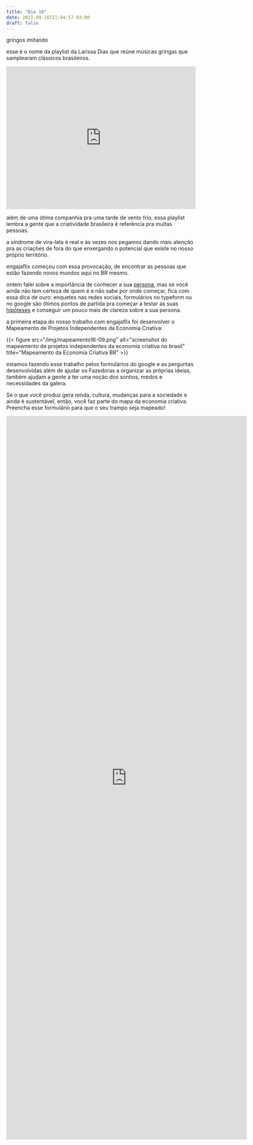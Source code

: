 ```yaml
---
title: "Dia 10"
date: 2021-09-16T21:04:57-03:00
draft: false
---
```


gringos imitando

esse é o nome da playlist da Larissa Dias que reúne músicas gringas que samplearam clássicos brasileiros. 

<iframe src="https://open.spotify.com/embed/playlist/02EJtJfD4gs8YTidTfaxzY" width="100%" height="380" frameBorder="0" allowtransparency="true" allow="encrypted-media"></iframe>

além de uma ótima companhia pra uma tarde de vento frio, essa playlist lembra a gente que a criatividade brasileira é referência pra muitas pessoas.

a síndrome de vira-lata é real e às vezes nos pegamos dando mais atenção pra as criações de fora do que enxergando o potencial que existe no nosso próprio território.

engajaflix começou com essa provocação, de encontrar as pessoas que estão fazendo novos mundos aqui no BR mesmo.

ontem falei sobre a importância de conhecer a sua [persona](https://cem.engajaflix.club/timeline/dia9/), mas se você ainda não tem certeza de quem é e não sabe por onde começar, fica com essa dica de ouro: enquetes nas redes sociais, formulários no typeform ou no google são ótimos pontos de partida pra começar a testar as suas [hipóteses](https://cem.engajaflix.club/timeline/dia4/) e conseguir um pouco mais de clareza sobre a sua persona.

a primeira etapa do nosso trabalho com engajaflix foi desenvolver o Mapeamento de Projetos Independentes da Economia Criativa:

{{< figure src="/img/mapeamento16-09.png" alt="screenshot do mapeamento de projetos independentes da economia criativa no brasil" title="Mapeamento da Economia Criativa BR" >}}

estamos fazendo esse trabalho pelos formulários do google e as perguntas desenvolvidas além de ajudar os Fazedoras a organizar as próprias ideias, também ajudam a gente a ter uma noção dos sonhos, medos e necessidades da galera.

Se o que você produz gera renda, cultura, mudanças para a sociedade e ainda é sustentável, então, você faz parte do mapa da economia criativa. Preencha esse formulário para que o seu trampo seja mapeado!

<iframe src="https://docs.google.com/forms/d/e/1FAIpQLSd1XP_vJt4lsx-qTJk2k8_hQT_in2O3MINpABdoOwAma30DNw/viewform?embedded=true" width="640" height="1926" frameborder="0" marginheight="0" marginwidth="0">Loading…</iframe>